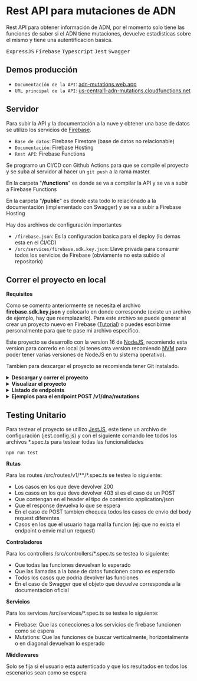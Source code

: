 # Rest API para mutaciones de ADN

Rest API para obtener información de ADN, por el momento solo tiene las funciones de saber si el ADN tiene mutaciones, devuelve estadisticas sobre el mismo y tiene una autentificacion basica.

<kbd>ExpressJS</kbd>  <kbd>Firebase</kbd>  <kbd>Typescript</kbd>  <kbd>Jest</kbd>  <kbd>Swagger</kbd>

## Demos producción

- `Documentación de la API`: [adn-mutations.web.app](https://adn-mutations.web.app/)
- `URL principal de la API`: [us-central1-adn-mutations.cloudfunctions.net](https://us-central1-adn-mutations.cloudfunctions.net/api)

## Servidor

Para subir la API y la documentación a la nuve y obtener una base de datos se utilizo los servicios de [Firebase](https://firebase.google.com/).

- `Base de datos`: Firebase Firestore (base de datos no relacionable)
- `Documentación`: Firebase Hosting
- `Rest API`: Firebase Functions

Se programo un CI/CD con Github Actions para que se compile el proyecto y se suba al servidor al hacer un `git push` a la rama master.

En la carpeta "**/functions**" es donde se va a compilar la API y se va a subir a Firebase Functions

En la carpeta "**/public**" es donde esta todo lo relaciónado a la documentación (implementado con Swagger) y se va a subir a Firebase Hosting

Hay dos archivos de configuración importantes
- `/firebase.json`: Es la configuración basica para el deploy (lo demas esta en el CI/CD)
- `/src/services/firebase.sdk.key.json`: Llave privada para consumir todos los servicios de Firebase (obviamente no esta subido al repositorio)

## Correr el proyecto en local

**Requisitos**

Como se comento anteriormente se necesita el archivo **firebase.sdk.key.json** y colocarlo en donde corresponde (existe un archivo de ejemplo, hay que reemplazarlo). Para este archivo se puede generar al crear un proyecto nuevo en Firebase ([Tutorial](https://clemfournier.medium.com/how-to-get-my-firebase-service-account-key-file-f0ec97a21620)) o puedes escribirme personalmente para que te pase mi archivo especifico.

Este proyecto se desarrollo con la version 16 de [NodeJS](https://nodejs.org/), recomiendo esta version para correrlo en local (si tenes otra version recomiendo [NVM](https://github.com/nvm-sh/nvm) para poder tener varias versiones de NodeJS en tu sistema operativo).

Tambien para descargar el proyecto se recomienda tener Git instalado.

<details markdown="1"><summary><b>Descargar y correr el proyecto</b></summary>
<p>

1. Abrir la consola y dirigirse a la carpeta donde quieras descargar el respositorio y correr el siguiente comando </br>```git clone https://github.com/matidiaz00/adn_mutations.git```
2. Dirigirse a la nueva carpeta "adn_mutations" y correr el siguiente comando para instalar las dependencias </br>```npm install```
3. Ahora corremos el siguiente comando para compilar el proyecto cada vez que haya un cambio </br>```npm run serve:api```
4. Para visualizar el proyecto se necesita correr los servidores, en este caso utilizamos de forma local los servidores de firebase, para eso abrimos otra consola y nos paramos en el mismo repositorio para correr el siguiente comando </br>```npm run serve```
</p>
</details>

<details markdown="2"><summary><b>Visualizar el proyecto</b></summary>
<p>

Si hicimos los pasos anteriores ya podemos ingresar a la documentacion desde [localhost:5000](http://localhost:5000/), desde la documentación se pueden probar los endpoints.

Si no es el caso para hacer pruebas de la API se puede utilizar herramientas como postman o en mi caso recomiendo una extención de Visual Studio llamada Thunder Client, deje en la raiz del repositorio el archivo **thunder-client.json** para que lo puedan importar si lo desean.

La URL base de la API es la siguiente [localhost:5001/adn-mutations/us-central1/api](http://localhost:5001/adn-mutations/us-central1/api)
</p>
</details>

<details markdown="3"><summary><b>Listado de endpoints</b></summary>
<p>

En la siguiente tabla esta la información de todos los endpoints

Type | Endpoint | Description
------------- | ------------- | -------------
GET | / | Mensaje si funciona la API
GET | /swagger.json | Configuración para Swagger UI
GET | /v1/accounts/json-web-token | Se puede utilizar el UID de Firebase como token
POST | /v1/dna/mutations | Define si un ADN tiene mutación o no
GET | /v1/dna/stats | Estadisticas de mutaciones de ADN en nuestra base de datos
</p>
</details>

<details markdown="4"><summary><b>Ejemplos para el endpoint POST /v1/dna/mutations</b></summary>
<p>

Para el endpoint POST **/v1/dna/mutations** se necesita enviarle un JSON (en el Body Request de la llamada) de un ADN para que nos diga si tiene mutación o no, estos son unos ejemplos:

Ejemplo de ADN con mutación

```json
{
    "dna": [
        "ATGCGA", "CAGTGC", "TTATGT",
        "AGAAGG", "AGTCAG", "TCACTG"
    ]
}
```

Ejemplo de ADN sin mutación

```json
{
    "dna": [
        "ATGCGA", "CAGTGC", "TTATTT",
        "AGACGG", "GCGTCA", "TCACTG"
    ]
}
```

Otro ejemplo de ADN con mutación

```json
{
    "dna": [
        "ATGCGA", "CAGTGC", "TTATGT",
        "AGAAGG", "CCCCTA", "TCACTG"
    ]
}
```
</p>
</details>

## Testing Unitario

Para testear el proyecto se utilizo [JestJS](https://jestjs.io/), este tiene un archivo de configuración (jest.config.js) y con el siguiente comando lee todos los archivos *.spec.ts para testear todas las funcionalidades

`npm run test`

**Rutas**

Para las routes /src/routes/v1/**/*.spec.ts se testea lo siguiente:

- Los casos en los que deve devolver 200
- Los casos en los que deve devolver 403 si es el caso de un POST
- Que contengan en el header el tipo de contenido application/json
- Que el response devuelva lo que se espera
- En el caso de POST tambien chequea todos los casos de envio del body request diferentes
- Casos en los que el usuario haga mal la funcion (ej: que no exista el endpoint o envie mal un request)

**Controladores**

Para los controllers /src/controllers/*.spec.ts se testea lo siguiente:

- Que todas las funciones devuelvan lo esperado
- Que las llamadas a la base de datos funcionen como es esperado
- Todos los casos que podria devolver las funciones
- En el caso de Swagger que el objeto que devuelve corresponda a la documentacion oficial

**Servicios**

Para los services /src/services/*.spec.ts se testea lo siguiente:

- Firebase: Que las conecciones a los servicios de firebase funcionen como se espera
- Mutations: Que las funciones de buscar verticalmente, horizontalmente o en diagonal devuelvan lo esperado

**Middlewares**

Solo se fija si el usuario esta autenticado y que los resultados en todos los escenarios sean como se espera